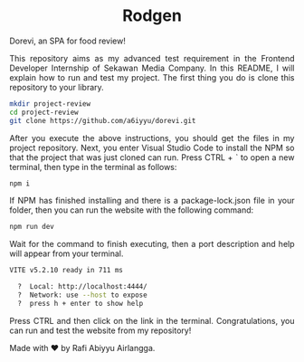 <h1 align="center">Rodgen</h1>

<p align="justify">
Dorevi, an SPA for food review!
</p>

<p align="justify">
This repository aims as my advanced test requirement in the Frontend Developer Internship of Sekawan Media Company. In this README, I will explain how to run and test my project. The first thing you do is clone this repository to your library.
</p>

```bash
mkdir project-review
cd project-review
git clone https://github.com/a6iyyu/dorevi.git
```

<p align="justify">
After you execute the above instructions, you should get the files in my project repository. Next, you enter Visual Studio Code to install the NPM so that the project that was just cloned can run. Press CTRL + ` to open a new terminal, then type in the terminal as follows:
</p>

```bash
npm i
```

<p align="justify">
If NPM has finished installing and there is a package-lock.json file in your folder, then you can run the website with the following command:
</p>

```bash
npm run dev
```

<p align="justify">
Wait for the command to finish executing, then a port description and help will appear from your terminal.
</p>

```bash
VITE v5.2.10 ready in 711 ms

  ?  Local: http://localhost:4444/
  ?  Network: use --host to expose
  ?  press h + enter to show help
```

<p align="justify">
Press CTRL and then click on the link in the terminal. Congratulations, you can run and test the website from my repository!
</p>

<p align="justify">
Made with ❤️ by Rafi Abiyyu Airlangga.
</p>